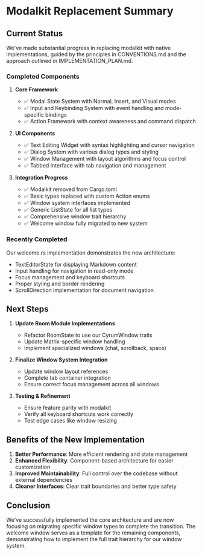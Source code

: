 # Modalkit Replacement Summary

## Current Status
We've made substantial progress in replacing modalkit with native implementations, guided by the principles in CONVENTIONS.md and the approach outlined in IMPLEMENTATION_PLAN.md.

### Completed Components
1. **Core Framework**
   - ✅ Modal State System with Normal, Insert, and Visual modes
   - ✅ Input and Keybinding System with event handling and mode-specific bindings
   - ✅ Action Framework with context awareness and command dispatch

2. **UI Components**
   - ✅ Text Editing Widget with syntax highlighting and cursor navigation
   - ✅ Dialog System with various dialog types and styling
   - ✅ Window Management with layout algorithms and focus control
   - ✅ Tabbed Interface with tab navigation and management

3. **Integration Progress**
   - ✅ Modalkit removed from Cargo.toml
   - ✅ Basic types replaced with custom Action enums
   - ✅ Window system interfaces implemented
   - ✅ Generic ListState<T> for all list types
   - ✅ Comprehensive window trait hierarchy
   - ✅ Welcome window fully migrated to new system

### Recently Completed
Our welcome.rs implementation demonstrates the new architecture:
- TextEditorState for displaying Markdown content
- Input handling for navigation in read-only mode
- Focus management and keyboard shortcuts
- Proper styling and border rendering
- ScrollDirection implementation for document navigation

## Next Steps

1. **Update Room Module Implementations**
   - Refactor RoomState to use our CyrumWindow traits
   - Update Matrix-specific window handling
   - Implement specialized windows (chat, scrollback, space)

2. **Finalize Window System Integration**
   - Update window layout references
   - Complete tab container integration
   - Ensure correct focus management across all windows

3. **Testing & Refinement**
   - Ensure feature parity with modalkit
   - Verify all keyboard shortcuts work correctly
   - Test edge cases like window resizing

## Benefits of the New Implementation
1. **Better Performance**: More efficient rendering and state management
2. **Enhanced Flexibility**: Component-based architecture for easier customization
3. **Improved Maintainability**: Full control over the codebase without external dependencies
4. **Cleaner Interfaces**: Clear trait boundaries and better type safety

## Conclusion
We've successfully implemented the core architecture and are now focusing on migrating specific window types to complete the transition. The welcome window serves as a template for the remaining components, demonstrating how to implement the full trait hierarchy for our window system.